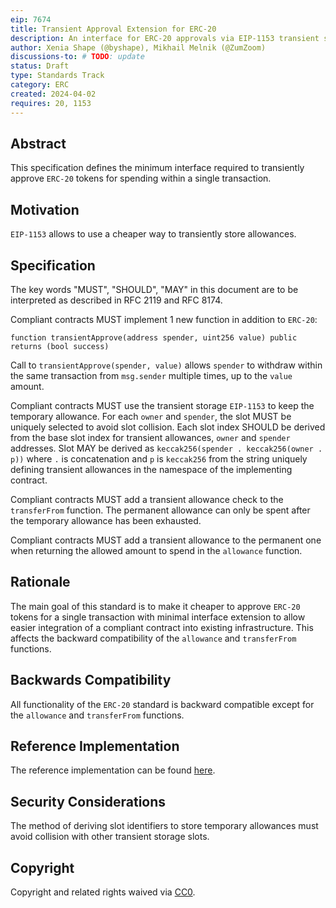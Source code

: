 ```yaml
---
eip: 7674
title: Transient Approval Extension for ERC-20
description: An interface for ERC-20 approvals via EIP-1153 transient storage
author: Xenia Shape (@byshape), Mikhail Melnik (@ZumZoom)
discussions-to: # TODO: update
status: Draft
type: Standards Track
category: ERC
created: 2024-04-02
requires: 20, 1153
---
```


## Abstract

This specification defines the minimum interface required to transiently approve `ERC-20` tokens for spending within a single transaction.

## Motivation

`EIP-1153` allows to use a cheaper way to transiently store allowances.

## Specification

The key words "MUST", "SHOULD", "MAY" in this document are to be interpreted as described in RFC 2119 and RFC 8174.

Compliant contracts MUST implement 1 new function in addition to `ERC-20`:
```solidity
function transientApprove(address spender, uint256 value) public returns (bool success)
```
Call to `transientApprove(spender, value)` allows `spender` to withdraw within the same transaction from `msg.sender` multiple times, up to the `value` amount.

Compliant contracts MUST use the transient storage `EIP-1153` to keep the temporary allowance. For each `owner` and `spender`, the slot MUST be uniquely selected to avoid slot collision. Each slot index SHOULD be derived from the base slot index for transient allowances, `owner` and `spender` addresses. Slot MAY be derived as `keccak256(spender . keccak256(owner . p))` where `.` is concatenation and `p` is `keccak256` from the string uniquely defining transient allowances in the namespace of the implementing contract.

Compliant contracts MUST add a transient allowance check to the `transferFrom` function. The permanent allowance can only be spent after the temporary allowance has been exhausted.

Compliant contracts MUST add a transient allowance to the permanent one when returning the allowed amount to spend in the `allowance` function.

## Rationale

The main goal of this standard is to make it cheaper to approve `ERC-20` tokens for a single transaction with minimal interface extension to allow easier integration of a compliant contract into existing infrastructure. This affects the backward compatibility of the `allowance` and `transferFrom` functions.

## Backwards Compatibility

All functionality of the `ERC-20` standard is backward compatible except for the `allowance` and `transferFrom` functions.

## Reference Implementation

The reference implementation can be found [here](https://github.com/byshape/transient-token/blob/main/contracts/TransientToken.sol).

## Security Considerations

The method of deriving slot identifiers to store temporary allowances must avoid collision with other transient storage slots.

## Copyright

Copyright and related rights waived via [CC0](../LICENSE.md).
